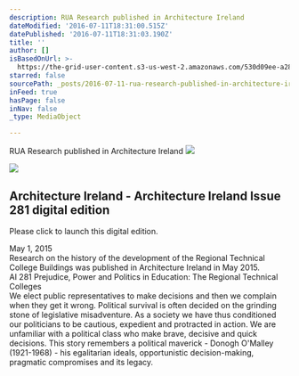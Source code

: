 ```yaml
---
description: RUA Research published in Architecture Ireland
dateModified: '2016-07-11T18:31:00.515Z'
datePublished: '2016-07-11T18:31:03.190Z'
title: ''
author: []
isBasedOnUrl: >-
  https://the-grid-user-content.s3-us-west-2.amazonaws.com/530d09ee-a28e-4ee4-8b52-86f079bbc27d.jpg
starred: false
sourcePath: _posts/2016-07-11-rua-research-published-in-architecture-ireland.md
inFeed: true
hasPage: false
inNav: false
_type: MediaObject

---
```

RUA Research published in Architecture Ireland
![](https://the-grid-user-content.s3-us-west-2.amazonaws.com/530d09ee-a28e-4ee4-8b52-86f079bbc27d.jpg)

<article style=""><img src="http://edition.pagesuite-professional.co.uk/get_image.aspx?w=150&amp;eid=7fd7713d-4384-4b55-996f-b5bd68457c6f" /><h1>Architecture Ireland - Architecture Ireland Issue 281 digital edition</h1><p>Please click to launch this digital edition.</p></article>

May 1, 2015  
Research on the history of the development of the Regional Technical College Buildings was published in Architecture Ireland in May 2015\.   
AI 281 Prejudice, Power and Politics in Education: The Regional Technical Colleges  
We elect public representatives to make decisions and then we complain when they get it wrong. Political survival is often decided on the grinding stone of legislative misadventure. As a society we have thus conditioned our politicians to be cautious, expedient and protracted in action. We are unfamiliar with a political class who make brave, decisive and quick decisions. This story remembers a political maverick - Donogh O'Malley (1921-1968) - his egalitarian ideals, opportunistic decision-making, pragmatic compromises and its legacy.